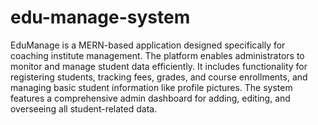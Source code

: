 # edu-manage-system
EduManage is a MERN-based application designed specifically for coaching institute management. The platform enables administrators to monitor and manage student data efficiently. It includes functionality for registering students, tracking fees, grades, and course enrollments, and managing basic student information like profile pictures. The system features a comprehensive admin dashboard for adding, editing, and overseeing all student-related data.
